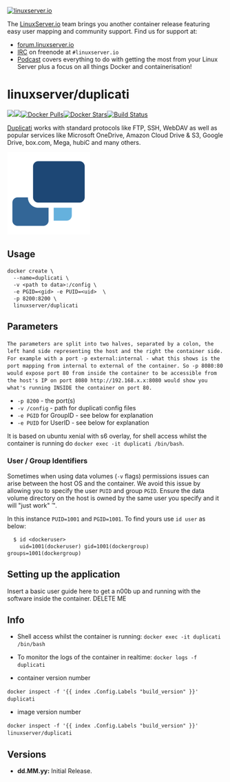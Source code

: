 [linuxserverurl]: https://linuxserver.io
[forumurl]: https://forum.linuxserver.io
[ircurl]: https://www.linuxserver.io/irc/
[podcasturl]: https://www.linuxserver.io/podcast/
[appurl]: https://www.duplicati.com
[hub]: https://hub.docker.com/r/linuxserver/duplicati/

[![linuxserver.io](https://raw.githubusercontent.com/linuxserver/docker-templates/master/linuxserver.io/img/linuxserver_medium.png)][linuxserverurl]

The [LinuxServer.io][linuxserverurl] team brings you another container release featuring easy user mapping and community support. Find us for support at:
* [forum.linuxserver.io][forumurl]
* [IRC][ircurl] on freenode at `#linuxserver.io`
* [Podcast][podcasturl] covers everything to do with getting the most from your Linux Server plus a focus on all things Docker and containerisation!

# linuxserver/duplicati
[![](https://images.microbadger.com/badges/version/linuxserver/duplicati.svg)](https://microbadger.com/images/linuxserver/duplicati "Get your own version badge on microbadger.com")[![](https://images.microbadger.com/badges/image/linuxserver/duplicati.svg)](http://microbadger.com/images/linuxserver/duplicati "Get your own image badge on microbadger.com")[![Docker Pulls](https://img.shields.io/docker/pulls/linuxserver/duplicati.svg)][hub][![Docker Stars](https://img.shields.io/docker/stars/linuxserver/duplicati.svg)][hub][![Build Status](http://jenkins.linuxserver.io:8080/buildStatus/icon?job=Dockers/LinuxServer.io/linuxserver-duplicati)](http://jenkins.linuxserver.io:8080/job/Dockers/job/LinuxServer.io/job/linuxserver-duplicati/)

[Duplicati][appurl] works with standard protocols like FTP, SSH, WebDAV as well as popular services like Microsoft OneDrive, Amazon Cloud Drive & S3, Google Drive, box.com, Mega, hubiC and many others.

[![duplicati](https://raw.githubusercontent.com/linuxserver/docker-templates/master/linuxserver.io/img/duplicati-icon.png)][appurl]

## Usage

```
docker create \
  --name=duplicati \
  -v <path to data>:/config \
  -e PGID=<gid> -e PUID=<uid>  \
  -p 8200:8200 \
  linuxserver/duplicati
```

## Parameters

`The parameters are split into two halves, separated by a colon, the left hand side representing the host and the right the container side. 
For example with a port -p external:internal - what this shows is the port mapping from internal to external of the container.
So -p 8080:80 would expose port 80 from inside the container to be accessible from the host's IP on port 8080
http://192.168.x.x:8080 would show you what's running INSIDE the container on port 80.`



* `-p 8200` - the port(s)
* `-v /config` - path for duplicati config files
* `-e PGID` for GroupID - see below for explanation
* `-e PUID` for UserID - see below for explanation

It is based on ubuntu xenial  with s6 overlay, for shell access whilst the container is running do `docker exec -it duplicati /bin/bash`.

### User / Group Identifiers

Sometimes when using data volumes (`-v` flags) permissions issues can arise between the host OS and the container. We avoid this issue by allowing you to specify the user `PUID` and group `PGID`. Ensure the data volume directory on the host is owned by the same user you specify and it will "just work" ™.

In this instance `PUID=1001` and `PGID=1001`. To find yours use `id user` as below:

```
  $ id <dockeruser>
    uid=1001(dockeruser) gid=1001(dockergroup) groups=1001(dockergroup)
```

## Setting up the application

Insert a basic user guide here to get a n00b up and running with the software inside the container. DELETE ME


## Info

* Shell access whilst the container is running: `docker exec -it duplicati /bin/bash`
* To monitor the logs of the container in realtime: `docker logs -f duplicati`

* container version number 

`docker inspect -f '{{ index .Config.Labels "build_version" }}' duplicati`

* image version number

`docker inspect -f '{{ index .Config.Labels "build_version" }}' linuxserver/duplicati`

## Versions

+ **dd.MM.yy:** Initial Release.
